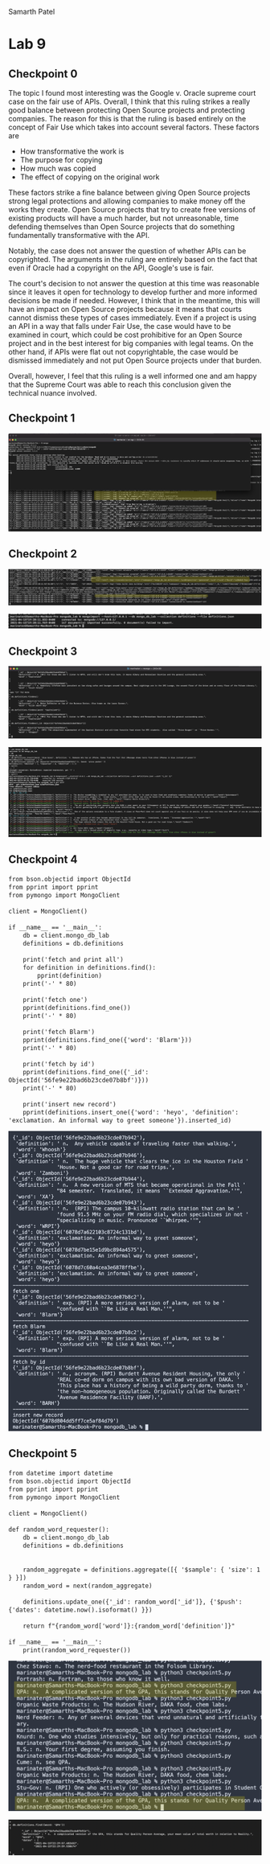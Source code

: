 Samarth Patel

# Lab 9

## Checkpoint 0

The topic I found most interesting was the Google v. Oracle supreme court case on the fair use of APIs. Overall, I think that this ruling strikes a really good balance between protecting Open Source projects and protecting companies. The reason for this is that the ruling is based entirely on the concept of Fair Use which takes into account several factors. These factors are

-   How transformative the work is
-   The purpose for copying
-   How much was copied
-   The effect of copying on the original work

These factors strike a fine balance between giving Open Source projects strong legal protections and allowing companies to make money off the works they create. Open Source projects that try to create free versions of existing products will have a much harder, but not unreasonable, time defending themselves than Open Source projects that do something fundamentally transformative with the API.

Notably, the case does not answer the question of whether APIs can be copyrighted. The arguments in the ruling are entirely based on the fact that even if Oracle had a copyright on the API, Google's use is fair.

The court's decision to not answer the question at this time was reasonable since it leaves it open for technology to develop further and more informed decisions be made if needed. However, I think that in the meantime, this will have an impact on Open Source projects because it means that courts cannot dismiss these types of cases immediately. Even if a project is using an API in a way that falls under Fair Use, the case would have to be examined in court, which could be cost prohibitive for an Open Source project and in the best interest for big companies with legal teams. On the other hand, if APIs were flat out not copyrightable, the case would be dismissed immediately and not put Open Source projects under that burden.

Overall, however, I feel that this ruling is a well informed one and am happy that the Supreme Court was able to reach this conclusion given the technical nuance involved.

## Checkpoint 1

![img1](./img1.png)

## Checkpoint 2

![img2](./img2.png)

![img3](./img3.png)

## Checkpoint 3

![img4](./img4.png)

![img5](./img5.png)

## Checkpoint 4

```
from bson.objectid import ObjectId
from pprint import pprint
from pymongo import MongoClient

client = MongoClient()

if __name__ == '__main__':
    db = client.mongo_db_lab
    definitions = db.definitions

    print('fetch and print all')
    for definition in definitions.find():
        pprint(definition)
    print('-' * 80)

    print('fetch one')
    pprint(definitions.find_one())
    print('-' * 80)

    print('fetch Blarm')
    pprint(definitions.find_one({'word': 'Blarm'}))
    print('-' * 80)

    print('fetch by id')
    pprint(definitions.find_one({'_id': ObjectId('56fe9e22bad6b23cde07b8bf')}))
    print('-' * 80)

    print('insert new record')
    pprint(definitions.insert_one({'word': 'heyo', 'definition': 'exclamation. An informal way to greet someone'}).inserted_id)
```

![img6](./img6.png)

## Checkpoint 5

```
from datetime import datetime
from bson.objectid import ObjectId
from pprint import pprint
from pymongo import MongoClient

client = MongoClient()

def random_word_requester():
    db = client.mongo_db_lab
    definitions = db.definitions


    random_aggregate = definitions.aggregate([{ '$sample': { 'size': 1 } }])
    random_word = next(random_aggregate)

    definitions.update_one({'_id': random_word['_id']}, {'$push': {'dates': datetime.now().isoformat() }})

    return f"{random_word['word']}:{random_word['definition']}"

if __name__ == '__main__':
    print(random_word_requester())

```

![img9](./img9.png)

![img8](./img8.png)
